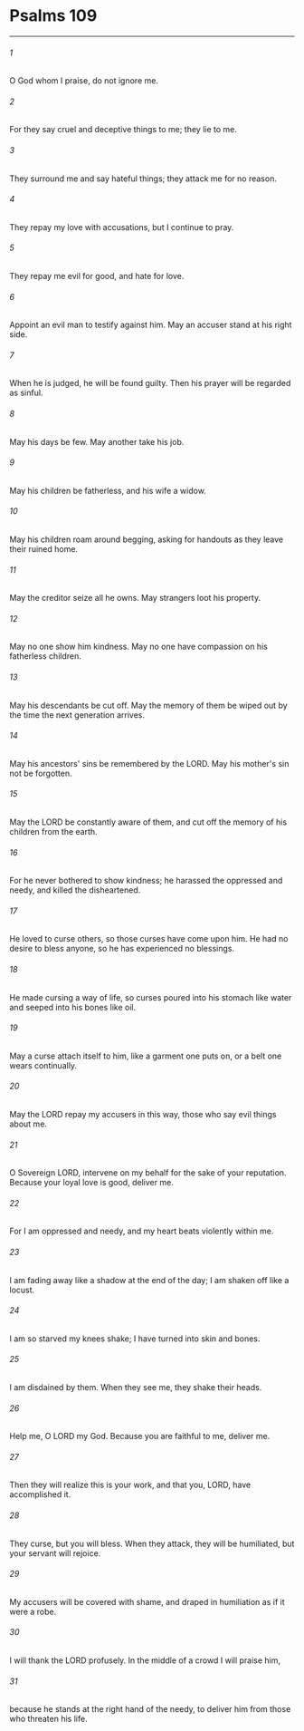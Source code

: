 # Psalms 109
***



###### 1 
O God whom I praise, do not ignore me. 

###### 2 
For they say cruel and deceptive things to me; they lie to me. 

###### 3 
They surround me and say hateful things; they attack me for no reason. 

###### 4 
They repay my love with accusations, but I continue to pray. 

###### 5 
They repay me evil for good, and hate for love. 

###### 6 
Appoint an evil man to testify against him. May an accuser stand at his right side. 

###### 7 
When he is judged, he will be found guilty. Then his prayer will be regarded as sinful. 

###### 8 
May his days be few. May another take his job. 

###### 9 
May his children be fatherless, and his wife a widow. 

###### 10 
May his children roam around begging, asking for handouts as they leave their ruined home. 

###### 11 
May the creditor seize all he owns. May strangers loot his property. 

###### 12 
May no one show him kindness. May no one have compassion on his fatherless children. 

###### 13 
May his descendants be cut off. May the memory of them be wiped out by the time the next generation arrives. 

###### 14 
May his ancestors' sins be remembered by the LORD. May his mother's sin not be forgotten. 

###### 15 
May the LORD be constantly aware of them, and cut off the memory of his children from the earth. 

###### 16 
For he never bothered to show kindness; he harassed the oppressed and needy, and killed the disheartened. 

###### 17 
He loved to curse others, so those curses have come upon him. He had no desire to bless anyone, so he has experienced no blessings. 

###### 18 
He made cursing a way of life, so curses poured into his stomach like water and seeped into his bones like oil. 

###### 19 
May a curse attach itself to him, like a garment one puts on, or a belt one wears continually. 

###### 20 
May the LORD repay my accusers in this way, those who say evil things about me. 

###### 21 
O Sovereign LORD, intervene on my behalf for the sake of your reputation. Because your loyal love is good, deliver me. 

###### 22 
For I am oppressed and needy, and my heart beats violently within me. 

###### 23 
I am fading away like a shadow at the end of the day; I am shaken off like a locust. 

###### 24 
I am so starved my knees shake; I have turned into skin and bones. 

###### 25 
I am disdained by them. When they see me, they shake their heads. 

###### 26 
Help me, O LORD my God. Because you are faithful to me, deliver me. 

###### 27 
Then they will realize this is your work, and that you, LORD, have accomplished it. 

###### 28 
They curse, but you will bless. When they attack, they will be humiliated, but your servant will rejoice. 

###### 29 
My accusers will be covered with shame, and draped in humiliation as if it were a robe. 

###### 30 
I will thank the LORD profusely. In the middle of a crowd I will praise him, 

###### 31 
because he stands at the right hand of the needy, to deliver him from those who threaten his life.

